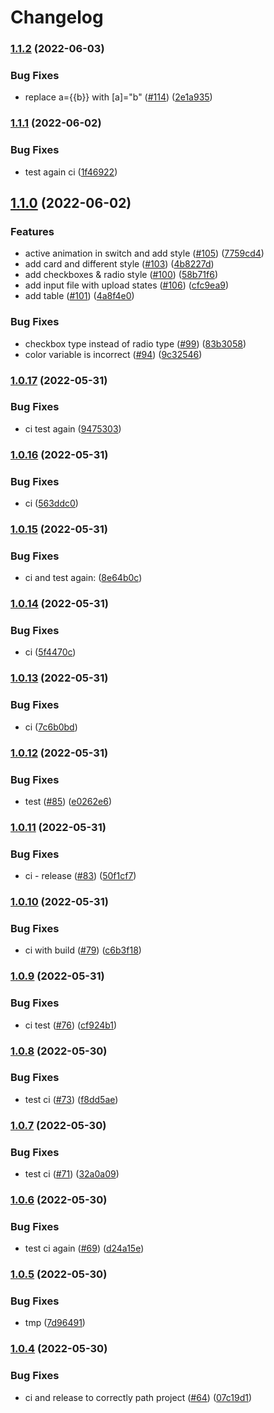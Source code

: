 # Changelog

### [1.1.2](https://github.com/SecretHouseGame/ngx-design-system/compare/v1.1.1...v1.1.2) (2022-06-03)


### Bug Fixes

* replace a={{b}} with [a]="b" ([#114](https://github.com/SecretHouseGame/ngx-design-system/issues/114)) ([2e1a935](https://github.com/SecretHouseGame/ngx-design-system/commit/2e1a9357e2c27d31e61dfd7efb254644b8d71b9e))

### [1.1.1](https://github.com/SecretHouseGame/ngx-design-system/compare/v1.1.0...v1.1.1) (2022-06-02)


### Bug Fixes

* test again ci ([1f46922](https://github.com/SecretHouseGame/ngx-design-system/commit/1f46922f681191f1793e8a89e0ca764791c75b8d))

## [1.1.0](https://github.com/SecretHouseGame/ngx-design-system/compare/v1.0.17...v1.1.0) (2022-06-02)


### Features

* active animation in switch and add style ([#105](https://github.com/SecretHouseGame/ngx-design-system/issues/105)) ([7759cd4](https://github.com/SecretHouseGame/ngx-design-system/commit/7759cd4f7e479173a1325befb585563b5adb91ef))
* add card and different style ([#103](https://github.com/SecretHouseGame/ngx-design-system/issues/103)) ([4b8227d](https://github.com/SecretHouseGame/ngx-design-system/commit/4b8227db5d2947d24acb16d6cd1cba694f7dc7a1))
* add checkboxes & radio style ([#100](https://github.com/SecretHouseGame/ngx-design-system/issues/100)) ([58b71f6](https://github.com/SecretHouseGame/ngx-design-system/commit/58b71f68d6ec77d6098fc9cfa850a79def48cbcc))
* add input file with upload states ([#106](https://github.com/SecretHouseGame/ngx-design-system/issues/106)) ([cfc9ea9](https://github.com/SecretHouseGame/ngx-design-system/commit/cfc9ea93ffdb58e861283e633e5af45d424394d4))
* add table ([#101](https://github.com/SecretHouseGame/ngx-design-system/issues/101)) ([4a8f4e0](https://github.com/SecretHouseGame/ngx-design-system/commit/4a8f4e04a8245bd616b6bfbabf1d4c5660217acc))


### Bug Fixes

* checkbox type instead of radio type ([#99](https://github.com/SecretHouseGame/ngx-design-system/issues/99)) ([83b3058](https://github.com/SecretHouseGame/ngx-design-system/commit/83b30583412a5b64a0947bebb351da0c5530b25c))
* color variable is incorrect ([#94](https://github.com/SecretHouseGame/ngx-design-system/issues/94)) ([9c32546](https://github.com/SecretHouseGame/ngx-design-system/commit/9c32546adf27a90fbf249bf2ee5117aecff3b568))

### [1.0.17](https://github.com/SecretHouseGame/ngx-design-system/compare/v1.0.16...v1.0.17) (2022-05-31)


### Bug Fixes

* ci test again ([9475303](https://github.com/SecretHouseGame/ngx-design-system/commit/9475303190931782cac8f5dc53fefab78252ce20))

### [1.0.16](https://github.com/SecretHouseGame/ngx-design-system/compare/v1.0.15...v1.0.16) (2022-05-31)


### Bug Fixes

* ci ([563ddc0](https://github.com/SecretHouseGame/ngx-design-system/commit/563ddc021fe746b3372954d47fc699c9ce2003e6))

### [1.0.15](https://github.com/SecretHouseGame/ngx-design-system/compare/v1.0.14...v1.0.15) (2022-05-31)


### Bug Fixes

* ci and test again: ([8e64b0c](https://github.com/SecretHouseGame/ngx-design-system/commit/8e64b0c6241806c017a2d765be28c9520ed54eda))

### [1.0.14](https://github.com/SecretHouseGame/ngx-design-system/compare/v1.0.13...v1.0.14) (2022-05-31)


### Bug Fixes

* ci ([5f4470c](https://github.com/SecretHouseGame/ngx-design-system/commit/5f4470c4163185335f3f6f30de3bb05367b56ca6))

### [1.0.13](https://github.com/SecretHouseGame/ngx-design-system/compare/v1.0.12...v1.0.13) (2022-05-31)


### Bug Fixes

* ci ([7c6b0bd](https://github.com/SecretHouseGame/ngx-design-system/commit/7c6b0bdc9dcd62afc192e4fa0bcac6b2c66d34bf))

### [1.0.12](https://github.com/SecretHouseGame/ngx-design-system/compare/v1.0.11...v1.0.12) (2022-05-31)


### Bug Fixes

* test ([#85](https://github.com/SecretHouseGame/ngx-design-system/issues/85)) ([e0262e6](https://github.com/SecretHouseGame/ngx-design-system/commit/e0262e6a2c6d71cfcf4cc20f738114104ea52c44))

### [1.0.11](https://github.com/SecretHouseGame/ngx-design-system/compare/v1.0.10...v1.0.11) (2022-05-31)


### Bug Fixes

* ci - release ([#83](https://github.com/SecretHouseGame/ngx-design-system/issues/83)) ([50f1cf7](https://github.com/SecretHouseGame/ngx-design-system/commit/50f1cf7992ce8ec78a9408779c6dbcacadfc9552))

### [1.0.10](https://github.com/SecretHouseGame/ngx-design-system/compare/v1.0.9...v1.0.10) (2022-05-31)


### Bug Fixes

* ci with build ([#79](https://github.com/SecretHouseGame/ngx-design-system/issues/79)) ([c6b3f18](https://github.com/SecretHouseGame/ngx-design-system/commit/c6b3f18b1bd51bc8a66cc3dd6fd9b4f7a6858e83))

### [1.0.9](https://github.com/SecretHouseGame/ngx-design-system/compare/v1.0.8...v1.0.9) (2022-05-31)


### Bug Fixes

* ci test ([#76](https://github.com/SecretHouseGame/ngx-design-system/issues/76)) ([cf924b1](https://github.com/SecretHouseGame/ngx-design-system/commit/cf924b11d15ab67d086e615226c03f41f46aae85))

### [1.0.8](https://github.com/SecretHouseGame/ngx-design-system/compare/v1.0.7...v1.0.8) (2022-05-30)


### Bug Fixes

* test ci ([#73](https://github.com/SecretHouseGame/ngx-design-system/issues/73)) ([f8dd5ae](https://github.com/SecretHouseGame/ngx-design-system/commit/f8dd5aeead963ac1f4368863d3c401142ad07264))

### [1.0.7](https://github.com/SecretHouseGame/ngx-design-system/compare/v1.0.6...v1.0.7) (2022-05-30)


### Bug Fixes

* test ci ([#71](https://github.com/SecretHouseGame/ngx-design-system/issues/71)) ([32a0a09](https://github.com/SecretHouseGame/ngx-design-system/commit/32a0a099845aa3dde623365f65286fc46de16280))

### [1.0.6](https://github.com/SecretHouseGame/ngx-design-system/compare/v1.0.5...v1.0.6) (2022-05-30)


### Bug Fixes

* test ci again ([#69](https://github.com/SecretHouseGame/ngx-design-system/issues/69)) ([d24a15e](https://github.com/SecretHouseGame/ngx-design-system/commit/d24a15e0325cfc7067f948ceba6a49fc7f7d5cad))

### [1.0.5](https://github.com/SecretHouseGame/ngx-design-system/compare/v1.0.4...v1.0.5) (2022-05-30)


### Bug Fixes

* tmp ([7d96491](https://github.com/SecretHouseGame/ngx-design-system/commit/7d964919c554144abda70b6793ed6dd383dd62ab))

### [1.0.4](https://github.com/SecretHouseGame/ngx-design-system/compare/v1.0.3...v1.0.4) (2022-05-30)


### Bug Fixes

* ci and release to correctly path project ([#64](https://github.com/SecretHouseGame/ngx-design-system/issues/64)) ([07c19d1](https://github.com/SecretHouseGame/ngx-design-system/commit/07c19d13c5e18b450c562dd95b21389e88fdd341))
